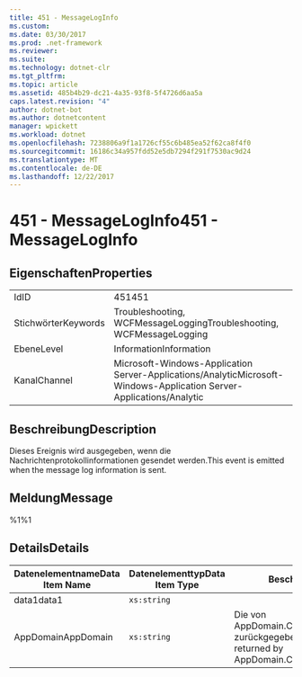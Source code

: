 ```yaml
---
title: 451 - MessageLogInfo
ms.custom: 
ms.date: 03/30/2017
ms.prod: .net-framework
ms.reviewer: 
ms.suite: 
ms.technology: dotnet-clr
ms.tgt_pltfrm: 
ms.topic: article
ms.assetid: 485b4b29-dc21-4a35-93f8-5f4726d6aa5a
caps.latest.revision: "4"
author: dotnet-bot
ms.author: dotnetcontent
manager: wpickett
ms.workload: dotnet
ms.openlocfilehash: 7238806a9f1a1726cf55c6b485ea52f62ca8f4f0
ms.sourcegitcommit: 16186c34a957fdd52e5db7294f291f7530ac9d24
ms.translationtype: MT
ms.contentlocale: de-DE
ms.lasthandoff: 12/22/2017
---
```

# <a name="451---messageloginfo"></a><span data-ttu-id="3ac7d-102">451 - MessageLogInfo</span><span class="sxs-lookup"><span data-stu-id="3ac7d-102">451 - MessageLogInfo</span></span>
## <a name="properties"></a><span data-ttu-id="3ac7d-103">Eigenschaften</span><span class="sxs-lookup"><span data-stu-id="3ac7d-103">Properties</span></span>  
  
|||  
|-|-|  
|<span data-ttu-id="3ac7d-104">Id</span><span class="sxs-lookup"><span data-stu-id="3ac7d-104">ID</span></span>|<span data-ttu-id="3ac7d-105">451</span><span class="sxs-lookup"><span data-stu-id="3ac7d-105">451</span></span>|  
|<span data-ttu-id="3ac7d-106">Stichwörter</span><span class="sxs-lookup"><span data-stu-id="3ac7d-106">Keywords</span></span>|<span data-ttu-id="3ac7d-107">Troubleshooting, WCFMessageLogging</span><span class="sxs-lookup"><span data-stu-id="3ac7d-107">Troubleshooting, WCFMessageLogging</span></span>|  
|<span data-ttu-id="3ac7d-108">Ebene</span><span class="sxs-lookup"><span data-stu-id="3ac7d-108">Level</span></span>|<span data-ttu-id="3ac7d-109">Information</span><span class="sxs-lookup"><span data-stu-id="3ac7d-109">Information</span></span>|  
|<span data-ttu-id="3ac7d-110">Kanal</span><span class="sxs-lookup"><span data-stu-id="3ac7d-110">Channel</span></span>|<span data-ttu-id="3ac7d-111">Microsoft-Windows-Application Server-Applications/Analytic</span><span class="sxs-lookup"><span data-stu-id="3ac7d-111">Microsoft-Windows-Application Server-Applications/Analytic</span></span>|  
  
## <a name="description"></a><span data-ttu-id="3ac7d-112">Beschreibung</span><span class="sxs-lookup"><span data-stu-id="3ac7d-112">Description</span></span>  
 <span data-ttu-id="3ac7d-113">Dieses Ereignis wird ausgegeben, wenn die Nachrichtenprotokollinformationen gesendet werden.</span><span class="sxs-lookup"><span data-stu-id="3ac7d-113">This event is emitted when the message log information is sent.</span></span>  
  
## <a name="message"></a><span data-ttu-id="3ac7d-114">Meldung</span><span class="sxs-lookup"><span data-stu-id="3ac7d-114">Message</span></span>  
 <span data-ttu-id="3ac7d-115">%1</span><span class="sxs-lookup"><span data-stu-id="3ac7d-115">%1</span></span>  
  
## <a name="details"></a><span data-ttu-id="3ac7d-116">Details</span><span class="sxs-lookup"><span data-stu-id="3ac7d-116">Details</span></span>  
  
|<span data-ttu-id="3ac7d-117">Datenelementname</span><span class="sxs-lookup"><span data-stu-id="3ac7d-117">Data Item Name</span></span>|<span data-ttu-id="3ac7d-118">Datenelementtyp</span><span class="sxs-lookup"><span data-stu-id="3ac7d-118">Data Item Type</span></span>|<span data-ttu-id="3ac7d-119">Beschreibung</span><span class="sxs-lookup"><span data-stu-id="3ac7d-119">Description</span></span>|  
|--------------------|--------------------|-----------------|  
|<span data-ttu-id="3ac7d-120">data1</span><span class="sxs-lookup"><span data-stu-id="3ac7d-120">data1</span></span>|`xs:string`||  
|<span data-ttu-id="3ac7d-121">AppDomain</span><span class="sxs-lookup"><span data-stu-id="3ac7d-121">AppDomain</span></span>|`xs:string`|<span data-ttu-id="3ac7d-122">Die von AppDomain.CurrentDomain.FriendlyName zurückgegebene Zeichenfolge.</span><span class="sxs-lookup"><span data-stu-id="3ac7d-122">The string returned by AppDomain.CurrentDomain.FriendlyName.</span></span>|
